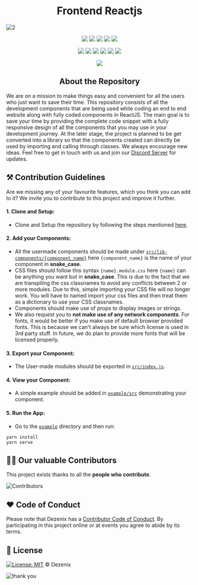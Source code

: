 <h1 align="center">Frontend Reactjs</h1>

![2](https://user-images.githubusercontent.com/79747022/138426402-b8c4baf4-c1ed-4ee2-9005-157c8ada8883.png)

<div align="center">

<a href="https://github.com/Dezenix/frontend-reactjs"><img src="https://badges.frapsoft.com/os/v1/open-source.svg?v=103"></a>
<a href="https://github.com/Dezenix/frontend-reactjs"><img src="https://img.shields.io/badge/Built%20by-Designers-0059b3"></a>
<a href="https://github.com/Dezenix/frontend-reactjs"><img src="https://img.shields.io/static/v1.svg?label=Contributions&message=Welcome&color=yellow"></a>
<a href="https://github.com/smaranjitghose/"><img src="https://img.shields.io/badge/Maintained%3F-yes-brightgreen.svg?v=103"></a>
<a href="https://github.com/Dezenix/frontend-reactjs/blob/master/LICENSE"><img src="https://img.shields.io/badge/license-MIT-blue.svg?v=103"></a>

<a href="https://github.com/Dezenix/frontend-reactjs/graphs/contributors"><img src="https://img.shields.io/github/contributors/Dezenix/frontend-reactjs?color=brightgreen"></a>
<a href="https://github.com/Dezenix/frontend-reactjs/stargazers"><img src="https://img.shields.io/github/stars/Dezenix/frontend-reactjs?color=0059b3"></a>
<a href="https://github.com/Dezenix/frontend-reactjs/network/members"><img src="https://img.shields.io/github/forks/Dezenix/frontend-reactjs?color=yellow"></a>
<a href="https://github.com/Dezenix/frontend-reactjs/issues?q=is%3Aissue+is%3Aclosed"><img src="https://img.shields.io/github/issues-closed-raw/Dezenix/frontend-reactjs?color=yellow"></a>
<a href="https://github.com/Dezenix/frontend-reactjs/pulls"><img src="https://img.shields.io/github/issues-pr/Dezenix/frontend-reactjs?color=brightgreen"></a>
<a href="https://github.com/Dezenix/frontend-reactjs/pulls?q=is%3Apr+is%3Aclosed"><img src="https://img.shields.io/github/issues-pr-closed-raw/Dezenix/frontend-reactjs?color=0059b3"></a>
<!-- <a href="https://github.com/Dezenix/frontend-reactjs/issues"><img src="https://img.shields.io/github/issues/Dezenix/frontend-reactjs?color=0059b3"></a> -->
<img src="https://user-images.githubusercontent.com/73097560/115834477-dbab4500-a447-11eb-908a-139a6edaec5c.gif">
</div>

<h2 align="center">About the Repository</h2>

We are on a mission to make things easy and convenient for all the users who just want to save their time. This repository consists of all the development components that are being used while coding an end to end website along with fully coded components in ReactJS. The main goal is to save your time by providing the complete code snippet with a fully responsive design of all the components that you may use in your development journey. At the later stage, the project is planned to be get converted into a library so that the components created can directly be used by importing and calling through classes. We always encourage new ideas. Feel free to get in touch with us and join our [Discord Server](https://discord.gg/F3TtF5AHKz) for updates.


## ⚒️ Contribution Guidelines

Are we missing any of your favourite features, which you think you can add to it? We invite you to contribute to this project and improve it further.

#### 1. Clone and Setup:
* Clone and Setup the repository by following the steps mentioned [here](https://github.com/Dezenix/.github/blob/main/CONTRIBUTING.md).

#### 2. Add your Components:
* All the usermade components should be made under [`src/lib-components/{component_name}`](https://github.com/Dezenix/frontend-reactjs/tree/main/src/lib-components) here `{component_name}` is the name of your component in **snake_case**.
* CSS files should follow this syntax `{name}.module.css` here `{name}` can be anything you want but in **snake_case**. This is due to the fact that we are transpiling the css classnames to avoid any conflicts between 2 or more modules. Due to this, simple importing your CSS file will no longer work. You will have to named import your css files and then treat them as a dictionary to use your CSS classnames.
* Components should make use of props to display images or strings.
* We also request you to **not make use of any network components**. For fonts, it would be better if you make use of default browser provided fonts. This is because we can't always be sure which license is used in 3rd party stuff. In future, we do plan to provide more fonts that will be licensed properly.

#### 3. Export your Component:
* The User-made modules should be exported in [`src/index.js`](https://github.com/Dezenix/frontend-reactjs/blob/main/src/index.js).

#### 4. View your Component:
* A simple example should be added in [`example/src`](https://github.com/Dezenix/frontend-reactjs/tree/main/example/src) demonstrating your component.

#### 5. Run the App:
* Go to the [`example`](https://github.com/Dezenix/frontend-reactjs/tree/main/example) directory and then run:
```
yarn install
yarn serve
```

## 👨‍💻 Our valuable Contributors

This project exists thanks to all the **people who contribute**.

![Contributors](https://contributors-img.web.app/image?repo=Dezenix/frontend-reactjs)

## ❤️ Code of Conduct

Please note that Dezenix has a [Contributor Code of Conduct](https://github.com/Dezenix/.github/blob/main/CODE_OF_CONDUCT.md). By participating in this project online or at events you agree to abide by its terms.

## 📜 License

[![License: MIT](https://img.shields.io/badge/License-MIT-yellow.svg)](./LICENSE) © Dezenix

![thank you](https://user-images.githubusercontent.com/79747022/138315571-2fada971-61f9-4008-9fa0-ac60bd655056.png)
